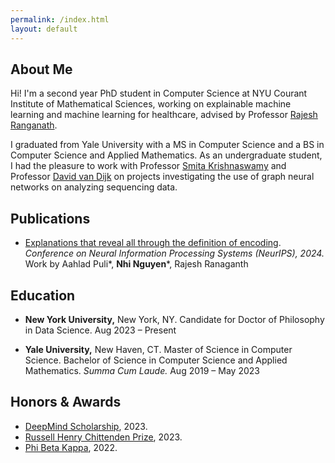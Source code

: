 ```yaml
---
permalink: /index.html
layout: default
---
```


## About Me

Hi! I'm a second year PhD student in Computer Science at NYU Courant Institute of 
Mathematical Sciences, working on explainable machine learning and machine learning 
for healthcare, advised by Professor [Rajesh Ranganath](https://rajesh-lab.github.io/). 

I graduated from Yale University with a MS in Computer Science and a BS in Computer 
Science and Applied Mathematics. As an undergraduate student, I had the pleasure to 
work with Professor [Smita Krishnaswamy](https://krishnaswamylab.org/) and Professor 
[David van Dijk](https://www.vandijklab.org/) on projects investigating the use of
graph neural networks on analyzing sequencing data.


## Publications

* [Explanations that reveal all through the definition of encoding](https://arxiv.org/abs/2411.02664). 
_Conference on Neural Information Processing Systems (NeurIPS), 2024._ Work by Aahlad 
Puli\*, __Nhi Nguyen__\*, Rajesh Ranaganth

<!-- 
* [A Flow Artist for High-Dimensional Cellular Data](https://ieeexplore.ieee.org/document/10285942).
_International Workshop on Machine Learning for Signal Processing (MLSP), 2023._ Work 
by Kincaid MacDonald\*, Dhananjay Bhaskar\*,Guy Thampakkul, __Nhi Nguyen__, Joia 
Zhang, Michael Perlmutter, Ian Adelstein, Smita Krishnaswamy 
-->

<!-- * 
[AMPNet: Attention as Message Passing for Graph Neural Networks](https://arxiv.org/abs/2210.09475).
_Preprint. Oct 2022._ Work by Syed Asad Rizvi\*, __Nhi Nguyen__, Haoran Lyu, Benjamin 
Christensen, Josue Ortega Caro, Antonio H. O. Fonseca, Emanuele Zappala, Maryam 
Bagherian, Christopher Averill, Chadi G. Abdallah, Rex Ying, Maria Brbic, Rahul 
Madhav Dhodapkar, David van Dijk 
-->

## Education

* __New York University,__ New York, NY. Candidate for Doctor of Philosophy in Data Science. Aug 2023 – Present

* __Yale University,__ New Haven, CT. Master of Science in Computer Science. Bachelor of Science in Computer Science and Applied Mathematics. _Summa Cum Laude._ Aug 2019 – May 2023

## Honors & Awards

* [DeepMind Scholarship](https://deepmind.com/education), 2023.
* [Russell Henry Chittenden Prize](https://news.yale.edu/2023/05/21/eleven-graduating-seniors-honored-top-yale-college-prizes), 2023.
* [Phi Beta Kappa](https://pbk.yalecollege.yale.edu/junior-inductees#2023-1st), 2022.
